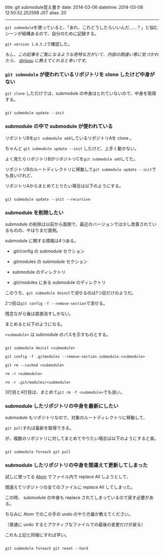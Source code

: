 title: git submodule覚え書き
date: 2014-03-06
datetime: 2014-03-06 12:50:52.252598 JST
alias: 20

---
`git submodule`を使っていると、「あれ、これどうしたらいいんだ……？」と悩むシーンが結構あるので、自分のために記録する。



`git version 1.8.5.2`で確認した。



*もし、この記事をご覧になるような奇特な方がいて、内容の間違い等に気づかれたら、 [@risou](http://twitter.com/risou) に教えてくれると幸いです。*



### `git submodule` が使われているリポジトリを clone したけど中身がない



`git clone` しただけでは、submodule の中身はとれていないので、中身を取得する。



```

git submodule update --init

```



### submodule の中で submodule が使われている



リポジトリBを`git submodule add`しているリポジトリAを clone 。  

ちゃんと `git submodule update --init` したけど、上手く動かない。  

よく見たらリポジトリBがリポジトリCを`git submodule add`してた。



リポジトリBのルートディレクトリに移動して`git submodule update --init`でも良いけれど、  

リポジトリAからまとめてとりたい場合は以下のようにする。



```

git submodule update --init --recursive

```



### submodule を削除したい



submodule の削除は以前から面倒で、最近のバージョンでは少し改善されているものの、やはりまだ面倒。



submodule に関する情報は4つある。



- .git/config の submodule セクション

- .gitmodules の submodule セクション

- submodule のディレクトリ

- .git/modules にある submodule のディレクトリ



このうち、`git submodule deinit`で消せるのは1つ目だけのようだ。  

2つ目は`git config -f --remove-section`で消せる。  

残念ながら後は直接消すしかない。



まとめると以下のようになる。  

`<submodule>` は submodule のパスを示すものとする。



```

git submodule deinit <submodule>

git config -f .gitmodules --remove-section submodule.<submodule>

git rm --cached <submodule>

rm -r <submodule>

rm -r .git/modules/<submodule>

```



3行目と4行目は、まとめて`git rm -f <submodule>`でも良い。



### submodule したリポジトリの中身を最新にしたい



submodule もリポジトリなので、対象のルートディレクトリに移動して、  

`git pull`すれば最新を取得できる。



が、複数のリポジトリに対してまとめてやりたい場合は以下のようにすると楽。



```

git submodule foreach git pull

```



### submodule したリポジトリの中身を間違えて更新してしまった



試しに使ってる [Atom](http://atom.io/) でファイル内で replace All しようとして、  

間違えてリポジトリの全てのファイルに replace All してしまった。



この時、 submodule の中身も replace されてしまっているので戻す必要がある。  

ちなみに Atom でのこの手の undo のやり方誰か教えてください。  

（普通に undo するとアクティブなファイルでの最後の変更だけが戻る）



これも上記と同様にすれば早い。



```

git submodule foreach git reset --hard

```
